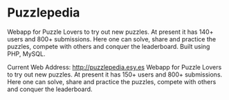# Puzzlepedia

Webapp for Puzzle Lovers to try out new puzzles. At present it has 140+ users and 800+ submissions. Here one can solve, share and practice the puzzles, compete with others and conquer the leaderboard.
Built using PHP, MySQL.

Current Web Address: http://puzzlepedia.esy.es
Webapp for Puzzle Lovers to try out new puzzles. At present it has 150+ users and 800+ submissions. Here one can solve, share and practice the puzzles, compete with others and conquer the leaderboard.

